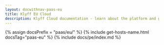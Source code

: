 ```yaml
---
layout: docwithnav-paas-eu
title: Klyff EU Cloud
description: Klyff Cloud documentation - learn about the platform and get your IoT projects running on Klyff
---
```


{% assign docsPrefix = "paas/eu/" %}
{% include get-hosts-name.html docsTag="paas-eu" %}
{% include docs/pe/index.md %}

